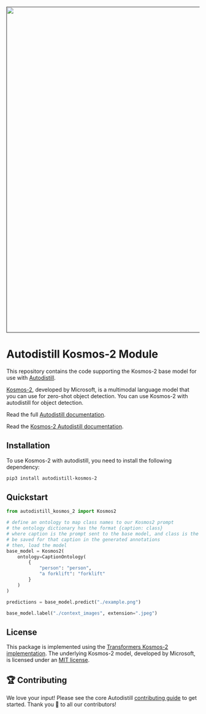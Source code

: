 <div align="center">
  <p>
    <a align="center" href="" target="_blank">
      <img
        width="850"
        src="https://media.roboflow.com/open-source/autodistill/autodistill-banner.png"
      >
    </a>
  </p>
</div>

# Autodistill Kosmos-2 Module

This repository contains the code supporting the Kosmos-2 base model for use with [Autodistill](https://github.com/autodistill/autodistill).

[Kosmos-2](https://github.com/microsoft/unilm/tree/master/kosmos-2), developed by Microsoft, is a multimodal language model that you can use for zero-shot object detection. You can use Kosmos-2 with autodistill for object detection.

Read the full [Autodistill documentation](https://autodistill.github.io/autodistill/).

Read the [Kosmos-2 Autodistill documentation](https://autodistill.github.io/autodistill/base_models/kosmos_2/).

## Installation

To use Kosmos-2 with autodistill, you need to install the following dependency:


```bash
pip3 install autodistill-kosmos-2
```

## Quickstart

```python
from autodistill_kosmos_2 import Kosmos2

# define an ontology to map class names to our Kosmos2 prompt
# the ontology dictionary has the format {caption: class}
# where caption is the prompt sent to the base model, and class is the label that will
# be saved for that caption in the generated annotations
# then, load the model
base_model = Kosmos2(
    ontology=CaptionOntology(
        {
            "person": "person",
            "a forklift": "forklift"
        }
    )
)

predictions = base_model.predict("./example.png")

base_model.label("./context_images", extension=".jpeg")
```


## License

This package is implemented using the [Transformers Kosmos-2 implementation](https://huggingface.co/microsoft/kosmos-2-patch14-224). The underlying Kosmos-2 model, developed by Microsoft, is licensed under an [MIT license](https://github.com/microsoft/unilm/blob/master/LICENSE).

## 🏆 Contributing

We love your input! Please see the core Autodistill [contributing guide](https://github.com/autodistill/autodistill/blob/main/CONTRIBUTING.md) to get started. Thank you 🙏 to all our contributors!
